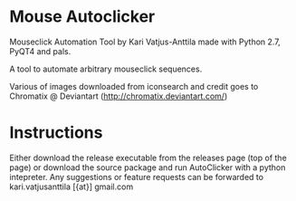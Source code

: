 # Mouse Autoclicker
Mouseclick Automation Tool by Kari Vatjus-Anttila made with Python 2.7, PyQT4 and pals.

A tool to automate arbitrary mouseclick sequences.

Various of images downloaded from iconsearch and credit goes to Chromatix @ Deviantart (http://chromatix.deviantart.com/)

# Instructions
Either download the release executable from the releases page (top of the page) or download the source package and run AutoClicker with a python intepreter.
Any suggestions or feature requests can be forwarded to kari.vatjusanttila [{at}] gmail.com